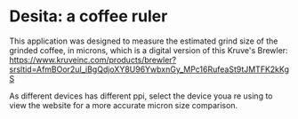 # Desita: a coffee ruler
This application was designed to measure the estimated grind size of the grinded coffee, in microns, which is a digital version of this Kruve's Brewler: https://www.kruveinc.com/products/brewler?srsltid=AfmBOor2uI_iBgQdjoXY8U96YwbxnGy_MPc16RufeaSt9tJMTFK2kKgS

As different devices has different ppi, select the device youa re using to view the website for a more accurate micron size comparison.

